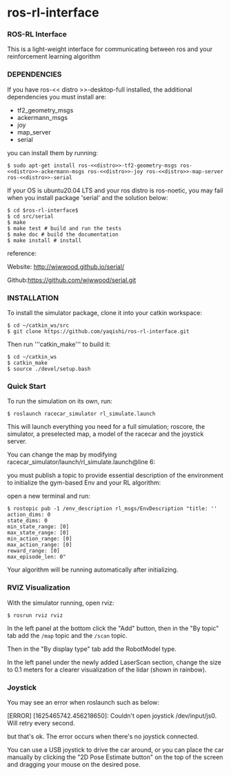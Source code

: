 # ros-rl-interface

### ROS-RL Interface
This is a light-weight interface for communicating between ros and your reinforcement learning algorithm

### DEPENDENCIES
If you have ros-<< distro >>-desktop-full installed, the additional dependencies you must install are:

- tf2_geometry_msgs
- ackermann_msgs
- joy
- map_server
- serial

you can install them by running:

```
$ sudo apt-get install ros-<<distro>>-tf2-geometry-msgs ros-<<distro>>-ackermann-msgs ros-<<distro>>-joy ros-<<distro>>-map-server ros-<<distro>>-serial
```

If your OS is ubuntu20.04 LTS and your ros distro is ros-noetic, you may fail when you install package 'serial' and the solution below:

```
$ cd $ros-rl-interface$
$ cd src/serial
$ make
$ make test # build and run the tests
$ make doc # build the documentation
$ make install # install
```

reference:

Website: http://wjwwood.github.io/serial/

Github:https://github.com/wjwwood/serial.git

### INSTALLATION
To install the simulator package, clone it into your catkin workspace:

```
$ cd ~/catkin_ws/src
$ git clone https://github.com/yaqishi/ros-rl-interface.git
```

Then run '''catkin_make''' to build it:

```
$ cd ~/catkin_ws
$ catkin_make
$ source ./devel/setup.bash
```

### Quick Start
To run the simulation on its own, run:

```
$ roslaunch racecar_simulator rl_simulate.launch
```

This will launch everything you need for a full simulation; roscore, the simulator, a preselected map, a model of the racecar and the joystick server.

You can change the map by modifying racecar_simulator/launch/rl_simulate.launch@line 6:

  <arg name="map" default="YOUR_MAP_PATH"/>
  
you must publish a topic to provide essential description of the environment to initialize the gym-based Env and your RL algorithm:

open a new terminal and run:

```
$ rostopic pub -1 /env_description rl_msgs/EnvDescription "title: ''
action_dims: 0
state_dims: 0
min_state_range: [0]
max_state_range: [0]
min_action_range: [0]
max_action_range: [0]
reward_range: [0]
max_episode_len: 0" 
```

Your algorithm will be running automatically after initializing.

### RVIZ Visualization
With the simulator running, open rviz:

```
$ rosrun rviz rviz
```

In the left panel at the bottom click the "Add" button, then in the "By topic" tab add the ```/map``` topic and the ```/scan``` topic.

Then in the "By display type" tab add the RobotModel type.

In the left panel under the newly added LaserScan section, change the size to 0.1 meters for a clearer visualization of the lidar (shown in rainbow).

### Joystick
You may see an error when roslaunch such as below:

[ERROR] [1625465742.456218650]: Couldn't open joystick /dev/input/js0. Will retry every second.

but that's ok. The error occurs when there's no joystick connected.

You can use a USB joystick to drive the car around, or you can place the car manually by clicking the "2D Pose Estimate button" on the top of the screen and dragging your mouse on the desired pose.
